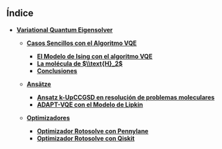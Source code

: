 ## Índice

- **[Variational Quantum Eigensolver](./Notebooks/Part_03_VQE)**

    - **[Casos Sencillos con el Algoritmo VQE](./Notebooks/Part_03_VQE/Chapter_01_01_Introduction.ipynb)**
        - **[El Modelo de Ising con el algoritmo VQE](./Notebooks/Part_03_VQE/Chapter_01_02_Introduction/Section_011_Modelo-Ising.ipynb)**
        - **[La molécula de $\\text{H}_2$](./Notebooks/Part_03_VQE/Chapter_01_02_Introduction/Section_012_Molecula-H2.ipynb)**
        - **[Conclusiones](./Notebooks/Part_03_VQE/Chapter_01_02_Introduction/Section_013_Conclusiones.ipynb)**

    - **[Ansätze](./Notebooks/Part_03_VQE/Chapter_02_01_Ansatze.ipynb)**
        - **[Ansatz k-UpCCGSD en resolución de problemas moleculares](./Notebooks/Part_03_VQE/Chapter_02_02_Ansatz/Section_021_k-UpCCGSD.ipynb)**
        - **[ADAPT-VQE con el Modelo de Lipkin](./Notebooks/Part_03_VQE/Chapter_02_02_Ansatz/Section_023_ADAPT.ipynb)**

    - **[Optimizadores](./Notebooks/Part_03_VQE/Chapter_03_01_Optimizadores_myst.md)**
        - **[Optimizador Rotosolve con Pennylane](./Notebooks/Part_03_VQE/Chapter_03_02_Optimizadores/Section_031_Rotosolve_Pennylane.ipynb)**
        - **[Optimizador Rotosolve con Qiskit](./Notebooks/Part_03_VQE/Chapter_03_02_Optimizadores/Section_031_Rotosolve_Qiskit.ipynb)**
